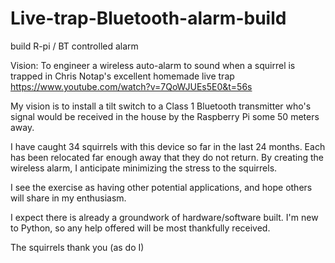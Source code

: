 # Live-trap-Bluetooth-alarm-build
build R-pi / BT controlled alarm 

Vision: To engineer a wireless auto-alarm to sound when a squirrel is trapped in Chris Notap's excellent homemade live trap https://www.youtube.com/watch?v=7QoWJUEs5E0&t=56s

My vision is to install a tilt switch to a Class 1 Bluetooth transmitter who's signal would be received in the house by the Raspberry Pi some 50 meters away.

I have caught 34 squirrels with this device so far in the last 24 months. Each has been relocated far enough away that they do not return. By creating the wireless alarm, I anticipate minimizing the stress to the squirrels.

I see the exercise as having other potential applications, and hope others will share in my enthusiasm.

I expect there is already a groundwork of hardware/software built. I'm new to Python, so any help offered will be most thankfully received.

The squirrels thank you (as do I)


